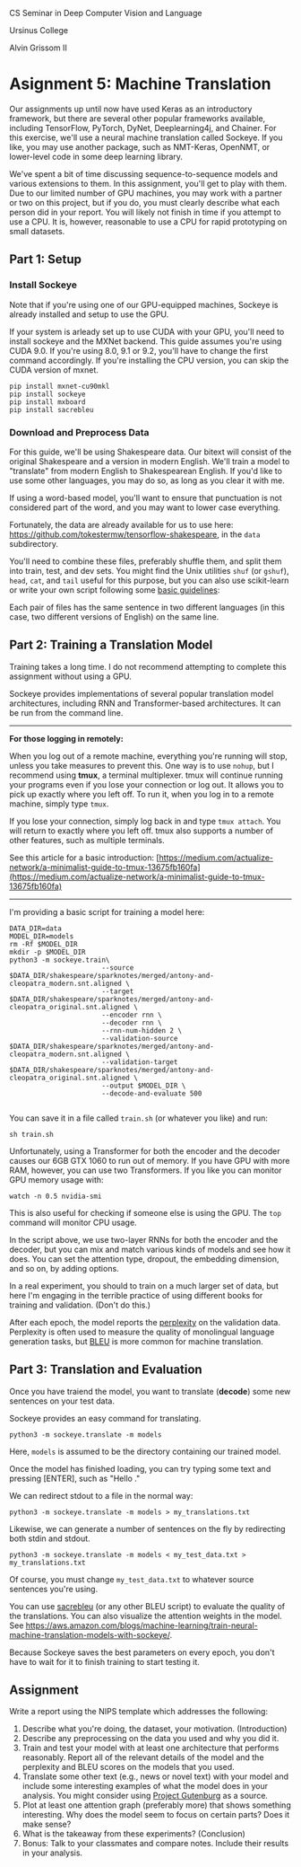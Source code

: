CS Seminar in Deep Computer Vision and Language

Ursinus College

Alvin Grissom II

# Asignment 5: Machine Translation



Our assignments up until now have used Keras as an introductory framework, but there are several other popular frameworks available, including TensorFlow, PyTorch, DyNet, Deeplearning4j, and Chainer.  For this exercise, we'll use a neural machine translation called Sockeye.  If you like, you may use another package, such as NMT-Keras, OpenNMT, or lower-level code in some deep learning library.  

We've spent a bit of time discussing sequence-to-sequence models and various extensions to them.  In this assignment, you'll get to play with them.  Due to our limited number of GPU machines, you may work with a partner or two on this project, but if you do, you must clearly describe what each person did in your report.  You will likely not finish in time if you attempt to use a CPU.   It is, however, reasonable to use a CPU for rapid prototyping on small datasets.



## Part 1: Setup

### Install Sockeye

Note that if you're using one of our GPU-equipped machines, Sockeye is already installed and setup to use the GPU.

If your system is arleady set up to use CUDA with your GPU, you'll need to install sockeye and the MXNet backend.  This guide assumes you're using CUDA 9.0.  If you're using 8.0, 9.1 or 9.2, you'll have to change the first command accordingly.  If you're installing the CPU version, you can skip the CUDA version of mxnet.

```shell
pip install mxnet-cu90mkl
pip install sockeye
pip install mxboard
pip install sacrebleu

```

### Download and Preprocess Data

For this guide, we'll be using Shakespeare data.  Our bitext will consist of the original Shakespeare and a version in modern English.  We'll train a model to "translate" from modern English to Shakespearean English.  If you'd like to use some other languages, you may do so, as long as you clear it with me.  

If using a word-based model, you'll want to ensure that punctuation is not considered part of the word, and you may want to lower case everything.

Fortunately, the data are already available for us to use here: https://github.com/tokestermw/tensorflow-shakespeare, in the `data` subdirectory.

You'll need to combine these files, preferably shuffle them, and split them into train, test, and dev sets.  You might find the Unix utilities `shuf` (or `gshuf`), `head`, `cat`, and `tail` useful for this purpose, but you can also use scikit-learn or write your own script following some [basic guidelines](https://cs230-stanford.github.io/train-dev-test-split.html): 

Each pair of files has the same sentence in two different languages (in this case, two different versions of English) on the same line.  



## Part 2: Training a Translation Model

Training takes a long time.  I do not recommend attempting to complete this assignment without using a GPU.

Sockeye provides implementations of several popular translation model architectures, including RNN and Transformer-based architectures.  It can be run from the command line.

***

**For those logging in remotely:**

When you log out of a remote machine, everything you're running will stop, unless you take measures to prevent this.  One way is to use `nohup`, but I recommend using **tmux**, a terminal multiplexer. tmux will continue running your programs even if you lose your connection or log out.  It allows you to pick up exactly where you left off.  To run it, when you log in to a remote machine, simply type `tmux`.

If you lose your connection, simply log back in and type `tmux attach`.  You will return to exactly where you left off.  tmux also supports a number of other features, such as multiple terminals.

See this article for a basic introduction: [https://medium.com/actualize-network/a-minimalist-guide-to-tmux-13675fb160fa](https://medium.com/actualize-network/a-minimalist-guide-to-tmux-13675fb160fa)

***

I'm providing a basic script for training a model here:

```shell
DATA_DIR=data
MODEL_DIR=models
rm -Rf $MODEL_DIR
mkdir -p $MODEL_DIR
python3 -m sockeye.train\
                       --source $DATA_DIR/shakespeare/sparknotes/merged/antony-and-cleopatra_modern.snt.aligned \
                       --target $DATA_DIR/shakespeare/sparknotes/merged/antony-and-cleopatra_original.snt.aligned \
                       --encoder rnn \
                       --decoder rnn \
                       --rnn-num-hidden 2 \
                       --validation-source $DATA_DIR/shakespeare/sparknotes/merged/antony-and-cleopatra_modern.snt.aligned \
                       --validation-target $DATA_DIR/shakespeare/sparknotes/merged/antony-and-cleopatra_original.snt.aligned \
                       --output $MODEL_DIR \
                       --decode-and-evaluate 500


```

You can save it in a file called `train.sh` (or whatever you like) and run:
```shell
sh train.sh
```
Unfortunately, using a Transformer for both the encoder and the decoder causes our 6GB GTX 1060 to run out of memory.  If you have GPU with more RAM, however, you can use two Transformers.  If you like you can monitor GPU memory usage with:

```shell
watch -n 0.5 nvidia-smi
```

This is also useful for checking if someone else is using the GPU.  The `top` command will monitor CPU usage.

In the script above, we use two-layer RNNs for both the encoder and the decoder,  but you can mix and match various kinds of models and see how it does.  You can set the attention type, dropout, the embedding dimension, and so on, by adding options.

 In a real experiment, you should to train on a much larger set of data, but here I'm engaging in the terrible practice of using different books for training and validation.  (Don't do this.)

After each epoch, the model reports the [perplexity](https://en.wikipedia.org/wiki/Perplexity) on the validation data.  Perplexity is often used to measure the quality of monolingual language generation tasks,  but [BLEU](https://en.wikipedia.org/wiki/BLEU) is more common for machine translation.

## Part 3: Translation and Evaluation

Once you have traiend the model, you want to translate (**decode**) some new sentences on your test data.

Sockeye provides an easy command for translating.

```shell
python3 -m sockeye.translate -m models
```

Here, `models` is assumed to be the directory containing our trained model.

Once the model has finished loading, you can try typing some text and pressing [ENTER], such as "Hello ."

We can redirect stdout to a file in the normal way:

```shell
python3 -m sockeye.translate -m models > my_translations.txt
```



Likewise, we can generate a number of sentences on the fly by redirecting both stdin and stdout.

```shell
python3 -m sockeye.translate -m models < my_test_data.txt > my_translations.txt
```
Of course, you must change `my_test_data.txt` to whatever source sentences you're using. 

You can use [sacrebleu](https://github.com/awslabs/sockeye/tree/master/sockeye_contrib/sacrebleu) (or any other BLEU script) to evaluate the quality of the translations.  You can also visualize the attention weights in the model. See https://aws.amazon.com/blogs/machine-learning/train-neural-machine-translation-models-with-sockeye/.

Because Sockeye saves the best parameters on every epoch, you don't have to wait for it to finish training to start testing it.



## Assignment

Write a report using the NIPS template which addresses the following:

1. Describe what you're doing, the dataset, your motivation. (Introduction)
2. Describe any preprocessing on the data you used and why you did it.
3. Train and test your model with at least one architecture that performs reasonably.  Report all of the relevant details of the model and the perplexity and BLEU scores on the models that you used.
4. Translate some other text (e.g., news or novel text) with your model and include some interesting examples of what the model does in your analysis.  You might consider using [Project Gutenburg](https://www.gutenberg.org) as a source.
5. Plot at least one attention graph (preferably more) that shows something interesting.  Why does the model seem to focus on certain parts?  Does it make sense?
6. What is the takeaway from these experiments? (Conclusion)
7. Bonus: Talk to your classmates and compare notes.  Include their results in your analysis.

